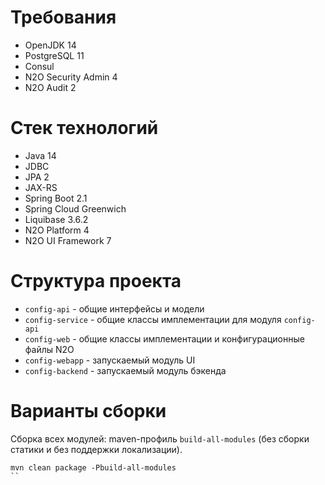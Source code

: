 # Требования
- OpenJDK 14
- PostgreSQL 11
- Consul 
- N2O Security Admin 4
- N2O Audit 2

# Cтек технологий
- Java 14
- JDBC
- JPA 2
- JAX-RS
- Spring Boot 2.1
- Spring Cloud Greenwich
- Liquibase 3.6.2
- N2O Platform 4
- N2O UI Framework 7

# Структура проекта
- `config-api` - общие интерфейсы и модели
- `config-service` - общие классы имплементации для модуля `config-api`
- `config-web` - общие классы имплементации и конфигурационные файлы N2O
- `config-webapp` - запускаемый модуль UI
- `config-backend` - запускаемый модуль бэкенда

# Варианты сборки
Сборка всех модулей: maven-профиль `build-all-modules` (без сборки статики и без поддержки локализации).
```
mvn clean package -Pbuild-all-modules
``
